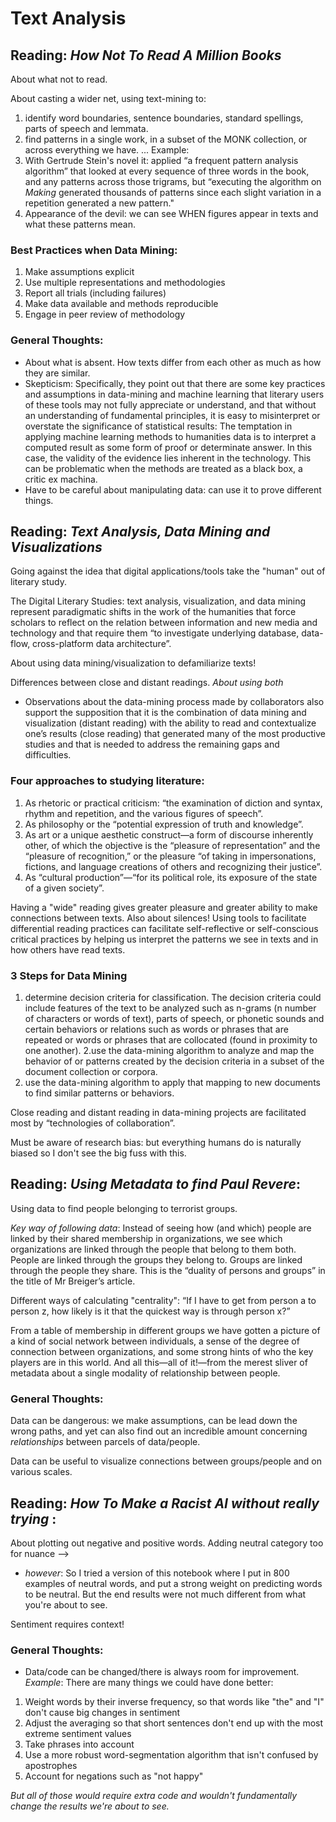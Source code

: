 # Text Analysis
## Reading: *How Not To Read A Million Books*

About what not to read. 

About casting a wider net, using text-mining to:
 1. identify word boundaries, sentence boundaries, standard spellings, parts of speech and lemmata.
 2. find patterns in a single work, in a subset of the MONK collection, or across everything we have.
 ... Example:
 1. With Gertrude Stein's novel it:  applied “a frequent pattern analysis algorithm” that looked at every sequence of 
 three words in the book, and any patterns across those trigrams, but “executing the algorithm on 
 *Making* generated thousands of patterns since each slight variation in a repetition generated a new pattern."
 2. Appearance of the devil: we can see WHEN figures appear in texts and what these patterns mean.
 
### Best Practices when Data Mining:
1. Make assumptions explicit
2. Use multiple representations and methodologies
3. Report all trials (including failures)
4. Make data available and methods reproducible
5. Engage in peer review of methodology

### General Thoughts:
- About what is absent. How texts differ from each other as much as how they are similar. 
- Skepticism: Specifically, they point out that there are some key practices and assumptions in data-mining and machine 
learning that literary users of these tools may not fully appreciate or understand, and that without an understanding 
of fundamental principles, it is easy to misinterpret or overstate the significance of statistical results:
The temptation in applying machine learning methods to humanities data is to interpret a computed result as some 
form of proof or determinate answer. In this case, the validity of the evidence lies inherent in the technology. This can 
be problematic when the methods are treated as a black box, a critic ex machina.
- Have to be careful about manipulating data: can use it to prove different things. 

## Reading: *Text Analysis, Data Mining and Visualizations* 

Going against the idea that digital applications/tools take the "human" out of literary study.

The Digital Literary Studies: 
text analysis, visualization, and data mining represent paradigmatic shifts in the work of the humanities that force scholars to reflect on the relation between information and new media and technology and that require them
“to investigate underlying database, data-flow, cross-platform data architecture”.

About using data mining/visualization to defamiliarize texts!

Differences between close and distant readings. *About using both*
* Observations about the data-mining process made by collaborators also support the supposition that it is the combination of data mining and visualization (distant reading) with the ability to read and contextualize one’s results (close reading) that generated many of the most productive studies and that is needed to address the remaining gaps and difficulties. 

### Four approaches to studying literature:
1. As rhetoric or practical criticism: “the examination of diction and syntax, rhythm and repetition, and the various figures of speech”.
2. As philosophy or the “potential expression of truth and knowledge”.
3. As art or a unique aesthetic construct—a form of discourse inherently other, of which the objective is the “pleasure of representation” and the “pleasure of recognition,” or the pleasure “of taking in impersonations, fictions, and language creations of others and recognizing their justice”.
4. As “cultural production”—“for its political role, its exposure of the state of a given society”.

Having a "wide" reading gives greater pleasure and greater ability to make connections between texts. 
Also about silences!
Using tools to facilitate differential reading practices can facilitate self-reflective or self-conscious critical practices by helping us interpret the patterns we see in texts and in how others have read texts.

### 3 Steps for Data Mining
1. determine decision criteria for classification. The decision criteria could include features of the text to be analyzed such as n-grams (n number of characters or words of text), parts of speech, or phonetic sounds and certain behaviors or relations such as words or phrases that are repeated or words or phrases that are collocated (found in proximity to one another). 
2.use the data-mining algorithm to analyze and map the behavior of or patterns created by the decision criteria in a subset of the document collection or corpora. 
3. use the data-mining algorithm to apply that mapping to new documents to find similar patterns or behaviors.

Close reading and distant reading in data-mining projects are facilitated most by “technologies of collaboration”.

Must be aware of research bias: but everything humans do is naturally biased so I don't see the big fuss with this. 

## Reading: *Using Metadata to find Paul Revere*:

Using data to find people belonging to terrorist groups. 

*Key way of following data*: 
Instead of seeing how (and which) people are linked by their shared membership in organizations, we see which organizations are linked through the people that belong to them both. People are linked through the groups they belong to. Groups are linked through the people they share. This is the “duality of persons and groups” in the title of Mr Breiger’s article.

Different ways of calculating "centrality":
“If I have to get from person a to person z, how likely is it that the quickest way is through person x?” 

From a table of membership in different groups we have gotten a picture of a kind of social network between individuals, a sense of the degree of connection between organizations, and some strong hints of who the key players are in this world. And all this—all of it!—from the merest sliver of metadata about a single modality of relationship between people. 

### General Thoughts:

Data can be dangerous: we make assumptions, can be lead down the wrong paths, and yet can also find out an incredible amount concerning *relationships* between parcels of data/people. 

Data can be useful to visualize connections between groups/people and on various scales. 

## Reading: *How To Make a Racist AI without really trying* :

About plotting out negative and positive words. Adding neutral category too for nuance --> 
* *however*: So I tried a version of this notebook where I put in 800 examples of neutral words, and put a strong weight on predicting words to be neutral. But the end results were not much different from what you're about to see.

Sentiment requires context!

### General Thoughts:
- Data/code can be changed/there is always room for improvement. 
*Example*:
There are many things we could have done better:
1. Weight words by their inverse frequency, so that words like "the" and "I" don't cause big changes in sentiment
2. Adjust the averaging so that short sentences don't end up with the most extreme sentiment values
3. Take phrases into account
4. Use a more robust word-segmentation algorithm that isn't confused by apostrophes
5. Account for negations such as "not happy"

*But all of those would require extra code and wouldn't fundamentally change the results we're about to see.*  




